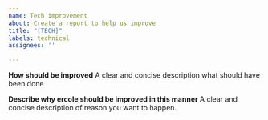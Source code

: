 ```yaml
---
name: Tech improvement
about: Create a report to help us improve
title: "[TECH]"
labels: technical
assignees: ''

---
```


**How should be improved**
A clear and concise description what should have been done

**Describe why ercole should be improved in this manner**
A clear and concise description of reason you want to happen.
